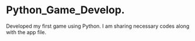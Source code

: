 # Python_Game_Develop.
Developed my first game using Python.
I am sharing necessary codes along with the app file.
